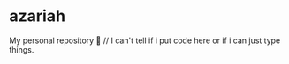 # azariah
My personal repository
🥶
//  I can't tell if i put code here or if i can just type things.
